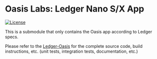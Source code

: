 # Oasis Labs: Ledger Nano S/X App
[![License](https://img.shields.io/badge/License-Apache%202.0-blue.svg)](https://opensource.org/licenses/Apache-2.0)

This is a submodule that only contains the Oasis app according to Ledger specs.

Please refer to the [Ledger-Oasis](https://github.com/zondax/ledger-oasis) for the complete source code, build instructions, etc. (unit tests, integration tests, documentation, etc.)
